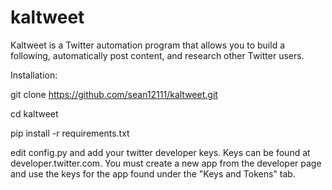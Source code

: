 # kaltweet

Kaltweet is a Twitter automation program that allows you to build a following, automatically post content, and research other Twitter users. 

Installation:

git clone https://github.com/sean12111/kaltweet.git

cd kaltweet

pip install -r requirements.txt

edit config.py and add your twitter developer keys. Keys can be found at developer.twitter.com.
You must create a new app from the developer page and use the keys for the app found under the "Keys and Tokens" tab.

